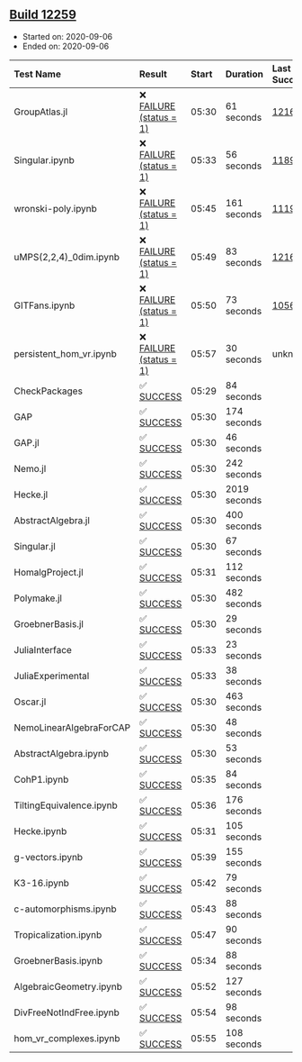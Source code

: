 ## [Build 12259](https://oscarci.mathematik.uni-kl.de/job/oscar/12259/)

* Started on: 2020-09-06
* Ended on: 2020-09-06

| Test Name    | Result | Start | Duration | Last Success | First Failure |
|:-------------|:-------|:------|:---------|:-------------|:--------------|
| GroupAtlas.jl | ❌ [FAILURE (status = 1)](https://oscarci.mathematik.uni-kl.de/job/oscar/12259/artifact/logs/build-12259/GroupAtlas.jl.log) | 05:30 | 61 seconds | [12167](https://oscarci.mathematik.uni-kl.de/job/oscar/12167/) | [12168](https://oscarci.mathematik.uni-kl.de/job/oscar/12168/) |
| Singular.ipynb | ❌ [FAILURE (status = 1)](https://oscarci.mathematik.uni-kl.de/job/oscar/12259/artifact/logs/build-12259/Singular.ipynb.log) | 05:33 | 56 seconds | [11893](https://oscarci.mathematik.uni-kl.de/job/oscar/11893/) | [11894](https://oscarci.mathematik.uni-kl.de/job/oscar/11894/) |
| wronski-poly.ipynb | ❌ [FAILURE (status = 1)](https://oscarci.mathematik.uni-kl.de/job/oscar/12259/artifact/logs/build-12259/wronski-poly.ipynb.log) | 05:45 | 161 seconds | [11192](https://oscarci.mathematik.uni-kl.de/job/oscar/11192/) | [11193](https://oscarci.mathematik.uni-kl.de/job/oscar/11193/) |
| uMPS(2,2,4)_0dim.ipynb | ❌ [FAILURE (status = 1)](https://oscarci.mathematik.uni-kl.de/job/oscar/12259/artifact/logs/build-12259/uMPS-2-2-4-_0dim.ipynb.log) | 05:49 | 83 seconds | [12167](https://oscarci.mathematik.uni-kl.de/job/oscar/12167/) | [12168](https://oscarci.mathematik.uni-kl.de/job/oscar/12168/) |
| GITFans.ipynb | ❌ [FAILURE (status = 1)](https://oscarci.mathematik.uni-kl.de/job/oscar/12259/artifact/logs/build-12259/GITFans.ipynb.log) | 05:50 | 73 seconds | [10566](https://oscarci.mathematik.uni-kl.de/job/oscar/10566/) | [10567](https://oscarci.mathematik.uni-kl.de/job/oscar/10567/) |
| persistent_hom_vr.ipynb | ❌ [FAILURE (status = 1)](https://oscarci.mathematik.uni-kl.de/job/oscar/12259/artifact/logs/build-12259/persistent_hom_vr.ipynb.log) | 05:57 | 30 seconds | unknown | unknown |
| CheckPackages | ✅ [SUCCESS](https://oscarci.mathematik.uni-kl.de/job/oscar/12259/artifact/logs/build-12259/CheckPackages.log) | 05:29 | 84 seconds |  |  |
| GAP | ✅ [SUCCESS](https://oscarci.mathematik.uni-kl.de/job/oscar/12259/artifact/logs/build-12259/GAP.log) | 05:30 | 174 seconds |  |  |
| GAP.jl | ✅ [SUCCESS](https://oscarci.mathematik.uni-kl.de/job/oscar/12259/artifact/logs/build-12259/GAP.jl.log) | 05:30 | 46 seconds |  |  |
| Nemo.jl | ✅ [SUCCESS](https://oscarci.mathematik.uni-kl.de/job/oscar/12259/artifact/logs/build-12259/Nemo.jl.log) | 05:30 | 242 seconds |  |  |
| Hecke.jl | ✅ [SUCCESS](https://oscarci.mathematik.uni-kl.de/job/oscar/12259/artifact/logs/build-12259/Hecke.jl.log) | 05:30 | 2019 seconds |  |  |
| AbstractAlgebra.jl | ✅ [SUCCESS](https://oscarci.mathematik.uni-kl.de/job/oscar/12259/artifact/logs/build-12259/AbstractAlgebra.jl.log) | 05:30 | 400 seconds |  |  |
| Singular.jl | ✅ [SUCCESS](https://oscarci.mathematik.uni-kl.de/job/oscar/12259/artifact/logs/build-12259/Singular.jl.log) | 05:30 | 67 seconds |  |  |
| HomalgProject.jl | ✅ [SUCCESS](https://oscarci.mathematik.uni-kl.de/job/oscar/12259/artifact/logs/build-12259/HomalgProject.jl.log) | 05:31 | 112 seconds |  |  |
| Polymake.jl | ✅ [SUCCESS](https://oscarci.mathematik.uni-kl.de/job/oscar/12259/artifact/logs/build-12259/Polymake.jl.log) | 05:30 | 482 seconds |  |  |
| GroebnerBasis.jl | ✅ [SUCCESS](https://oscarci.mathematik.uni-kl.de/job/oscar/12259/artifact/logs/build-12259/GroebnerBasis.jl.log) | 05:30 | 29 seconds |  |  |
| JuliaInterface | ✅ [SUCCESS](https://oscarci.mathematik.uni-kl.de/job/oscar/12259/artifact/logs/build-12259/JuliaInterface.log) | 05:33 | 23 seconds |  |  |
| JuliaExperimental | ✅ [SUCCESS](https://oscarci.mathematik.uni-kl.de/job/oscar/12259/artifact/logs/build-12259/JuliaExperimental.log) | 05:33 | 38 seconds |  |  |
| Oscar.jl | ✅ [SUCCESS](https://oscarci.mathematik.uni-kl.de/job/oscar/12259/artifact/logs/build-12259/Oscar.jl.log) | 05:30 | 463 seconds |  |  |
| NemoLinearAlgebraForCAP | ✅ [SUCCESS](https://oscarci.mathematik.uni-kl.de/job/oscar/12259/artifact/logs/build-12259/NemoLinearAlgebraForCAP.log) | 05:30 | 48 seconds |  |  |
| AbstractAlgebra.ipynb | ✅ [SUCCESS](https://oscarci.mathematik.uni-kl.de/job/oscar/12259/artifact/logs/build-12259/AbstractAlgebra.ipynb.log) | 05:30 | 53 seconds |  |  |
| CohP1.ipynb | ✅ [SUCCESS](https://oscarci.mathematik.uni-kl.de/job/oscar/12259/artifact/logs/build-12259/CohP1.ipynb.log) | 05:35 | 84 seconds |  |  |
| TiltingEquivalence.ipynb | ✅ [SUCCESS](https://oscarci.mathematik.uni-kl.de/job/oscar/12259/artifact/logs/build-12259/TiltingEquivalence.ipynb.log) | 05:36 | 176 seconds |  |  |
| Hecke.ipynb | ✅ [SUCCESS](https://oscarci.mathematik.uni-kl.de/job/oscar/12259/artifact/logs/build-12259/Hecke.ipynb.log) | 05:31 | 105 seconds |  |  |
| g-vectors.ipynb | ✅ [SUCCESS](https://oscarci.mathematik.uni-kl.de/job/oscar/12259/artifact/logs/build-12259/g-vectors.ipynb.log) | 05:39 | 155 seconds |  |  |
| K3-16.ipynb | ✅ [SUCCESS](https://oscarci.mathematik.uni-kl.de/job/oscar/12259/artifact/logs/build-12259/K3-16.ipynb.log) | 05:42 | 79 seconds |  |  |
| c-automorphisms.ipynb | ✅ [SUCCESS](https://oscarci.mathematik.uni-kl.de/job/oscar/12259/artifact/logs/build-12259/c-automorphisms.ipynb.log) | 05:43 | 88 seconds |  |  |
| Tropicalization.ipynb | ✅ [SUCCESS](https://oscarci.mathematik.uni-kl.de/job/oscar/12259/artifact/logs/build-12259/Tropicalization.ipynb.log) | 05:47 | 90 seconds |  |  |
| GroebnerBasis.ipynb | ✅ [SUCCESS](https://oscarci.mathematik.uni-kl.de/job/oscar/12259/artifact/logs/build-12259/GroebnerBasis.ipynb.log) | 05:34 | 88 seconds |  |  |
| AlgebraicGeometry.ipynb | ✅ [SUCCESS](https://oscarci.mathematik.uni-kl.de/job/oscar/12259/artifact/logs/build-12259/AlgebraicGeometry.ipynb.log) | 05:52 | 127 seconds |  |  |
| DivFreeNotIndFree.ipynb | ✅ [SUCCESS](https://oscarci.mathematik.uni-kl.de/job/oscar/12259/artifact/logs/build-12259/DivFreeNotIndFree.ipynb.log) | 05:54 | 98 seconds |  |  |
| hom_vr_complexes.ipynb | ✅ [SUCCESS](https://oscarci.mathematik.uni-kl.de/job/oscar/12259/artifact/logs/build-12259/hom_vr_complexes.ipynb.log) | 05:55 | 108 seconds |  |  |
